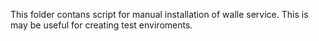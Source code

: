 This folder contans script for manual installation of walle service.
This is may be useful for creating test enviroments.
